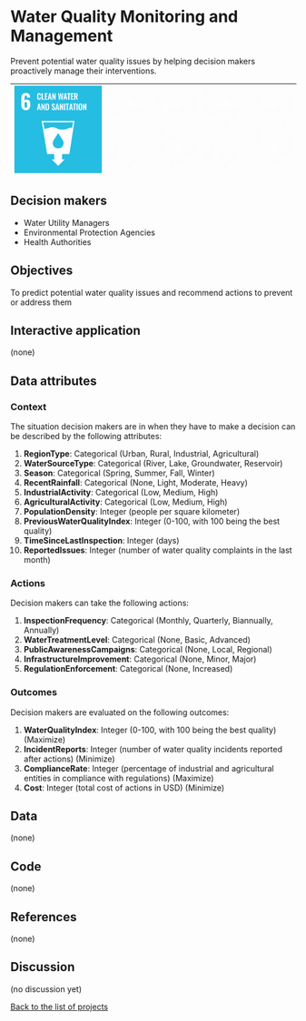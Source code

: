 # Water Quality Monitoring and Management

<!-- Describe the project in one sentence, e.g. A project that... -->
Prevent potential water quality issues by helping decision makers proactively manage their interventions.

<!-- Note: using reference-style links to let Jekyll's relative links
convert them to .html in GitHub pages -->
[goal_06_link]: ../goals/goal_06.md

<!-- Insert SDG Icons and links-->
| [![Goal 06](../images/sdgs/E-WEB-Goal-06.png)][goal_06_link] | ![](../images/sdgs/empty.png) | ![](../images/sdgs/empty.png) |
|--------------------------------------------------------------|-------------------------------|-------------------------------|

## Decision makers

<!-- List decision makers that could use this project-->
- Water Utility Managers
- Environmental Protection Agencies
- Health Authorities

## Objectives

<!-- Describe the objectives of the project in one sentence -->
To predict potential water quality issues and recommend actions to prevent or address them

## Interactive application

<!-- Provide a link to the interactive application -->
(none)

## Data attributes

### Context

<!-- Describe the situation decision makers are in when then have to make a decision -->
The situation decision makers are in when they have to make a decision can be described by the following attributes:

1. **RegionType**: Categorical (Urban, Rural, Industrial, Agricultural)
2. **WaterSourceType**: Categorical (River, Lake, Groundwater, Reservoir)
3. **Season**: Categorical (Spring, Summer, Fall, Winter)
4. **RecentRainfall**: Categorical (None, Light, Moderate, Heavy)
5. **IndustrialActivity**: Categorical (Low, Medium, High)
6. **AgriculturalActivity**: Categorical (Low, Medium, High)
7. **PopulationDensity**: Integer (people per square kilometer)
8. **PreviousWaterQualityIndex**: Integer (0-100, with 100 being the best quality)
9. **TimeSinceLastInspection**: Integer (days)
10. **ReportedIssues**: Integer (number of water quality complaints in the last month)

### Actions

<!-- Describe what the decision makers can do achieve their objectives -->
Decision makers can take the following actions:

1. **InspectionFrequency**: Categorical (Monthly, Quarterly, Biannually, Annually)
2. **WaterTreatmentLevel**: Categorical (None, Basic, Advanced)
3. **PublicAwarenessCampaigns**: Categorical (None, Local, Regional)
4. **InfrastructureImprovement**: Categorical (None, Minor, Major)
5. **RegulationEnforcement**: Categorical (None, Increased)

### Outcomes

<!-- Describe the metrics decision makers are trying to optimize, on which they are evaluated -->
Decision makers are evaluated on the following outcomes:

1. **WaterQualityIndex**: Integer (0-100, with 100 being the best quality) (Maximize)
2. **IncidentReports**: Integer (number of water quality incidents reported after actions) (Minimize)
3. **ComplianceRate**: Integer (percentage of industrial and agricultural entities in compliance with regulations) (Maximize)
4. **Cost**: Integer (total cost of actions in USD) (Minimize)

## Data

<!-- Describe the data that is used to evaluate the decisions -->
(none)

## Code

<!-- Point to the repo that contains the code -->
(none)

## References

<!-- Provide a list of references or other resources used in the project -->
(none)

## Discussion

<!-- Provide a link to a space for discussion or comments -->
(no discussion yet)

[Back to the list of projects](../README.md)